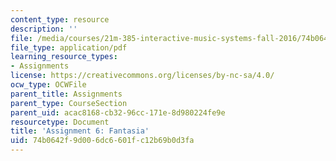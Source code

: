 ```yaml
---
content_type: resource
description: ''
file: /media/courses/21m-385-interactive-music-systems-fall-2016/74b0642f9d006dc6601fc12b69b0d3fa_MIT21M_385F16_pset6.pdf
file_type: application/pdf
learning_resource_types:
- Assignments
license: https://creativecommons.org/licenses/by-nc-sa/4.0/
ocw_type: OCWFile
parent_title: Assignments
parent_type: CourseSection
parent_uid: acac8168-cb32-96cc-171e-8d980224fe9e
resourcetype: Document
title: 'Assignment 6: Fantasia'
uid: 74b0642f-9d00-6dc6-601f-c12b69b0d3fa
---
```

